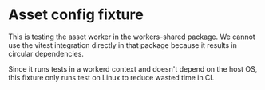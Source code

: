 # Asset config fixture

This is testing the asset worker in the workers-shared package. We cannot use the vitest integration directly in that package because it results in circular dependencies.

Since it runs tests in a workerd context and doesn't depend on the host OS, this fixture only runs test on Linux to reduce wasted time in CI.
